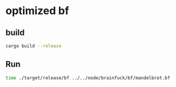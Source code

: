 # optimized bf

## build

```sh
cargo build --release
```

## Run

```sh
time ./target/release/bf ../../node/brainfuck/bf/mandelbrot.bf
```
